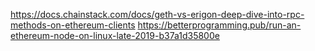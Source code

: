 https://docs.chainstack.com/docs/geth-vs-erigon-deep-dive-into-rpc-methods-on-ethereum-clients
https://betterprogramming.pub/run-an-ethereum-node-on-linux-late-2019-b37a1d35800e
